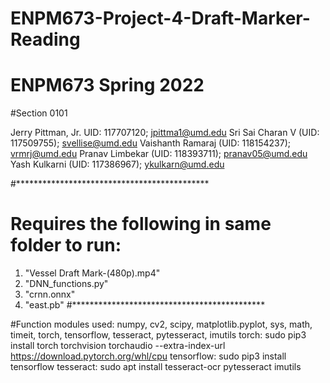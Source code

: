 # ENPM673-Project-4-Draft-Marker-Reading

# ENPM673 Spring 2022
#Section 0101

Jerry Pittman, Jr. UID: 117707120; jpittma1@umd.edu
Sri Sai Charan V (UID: 117509755); svellise@umd.edu
Vaishanth Ramaraj (UID: 118154237); vrmrj@umd.edu
Pranav Limbekar (UID: 118393711); pranav05@umd.edu
Yash Kulkarni (UID: 117386967); ykulkarn@umd.edu

#********************************************
# Requires the following in same folder to run:
1) "Vessel Draft Mark-(480p).mp4"
2) "DNN_functions.py"
3) "crnn.onnx"
4) "east.pb"
#********************************************

#Function modules used: numpy, cv2, scipy, matplotlib.pyplot, sys, math, timeit, torch, tensorflow, tesseract, pytesseract, imutils
torch: sudo pip3 install torch torchvision torchaudio --extra-index-url https://download.pytorch.org/whl/cpu
tensorflow: sudo pip3 install tensorflow
tesseract: sudo apt install tesseract-ocr
pytesseract
imutils

